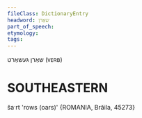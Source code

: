 ```yaml
---
fileClass: DictionaryEntry
headword: שאַרן
part_of_speech: 
etymology: 
tags: 
---
```

שאַרן
געשאַרט
(ᴠᴇʀʙ)

SOUTHEASTERN
==============

šaˑrt 'rows (oars)' {ROMANIA, Brăila, 45273}
